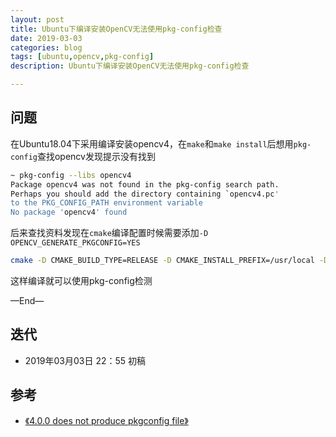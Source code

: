 ```yaml
---
layout: post
title: Ubuntu下编译安装OpenCV无法使用pkg-config检查
date: 2019-03-03
categories: blog
tags: [ubuntu,opencv,pkg-config]
description: Ubuntu下编译安装OpenCV无法使用pkg-config检查

---
```


## 问题

在Ubuntu18.04下采用编译安装opencv4，在`make`和`make install`后想用`pkg-config`查找opencv发现提示没有找到

```bash
~ pkg-config --libs opencv4
Package opencv4 was not found in the pkg-config search path.
Perhaps you should add the directory containing `opencv4.pc'
to the PKG_CONFIG_PATH environment variable
No package 'opencv4' found
```

后来查找资料发现在`cmake`编译配置时候需要添加`-D OPENCV_GENERATE_PKGCONFIG=YES`

```bash
cmake -D CMAKE_BUILD_TYPE=RELEASE -D CMAKE_INSTALL_PREFIX=/usr/local -D WITH_TBB=ON -D BUILD_NEW_PYTHON_SUPPORT=ON -D WITH_V4L=ON -D INSTALL_C_EXAMPLES=ON -D INSTALL_PYTHON_EXAMPLES=ON -D BUILD_EXAMPLES=ON -D WITH_QT=ON -D WITH_OPENGL=ON -D OPENCV_GENERATE_PKGCONFIG=YES -D OPENCV_EXTRA_MODULES_PATH=../../opencv_contrib/modules ..

```


这样编译就可以使用pkg-config检测

—End—

## 迭代

* 2019年03月03日 22：55 初稿

## 参考

- [《4.0.0 does not produce pkgconfig file》](https://github.com/opencv/opencv/issues/13154#issuecomment-456652297)

